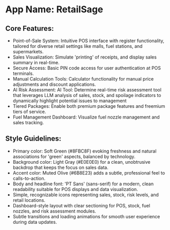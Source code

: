 # **App Name**: RetailSage

## Core Features:

- Point-of-Sale System: Intuitive POS interface with register functionality, tailored for diverse retail settings like malls, fuel stations, and supermarkets.
- Sales Visualization: Simulate 'printing' of receipts, and display sales summary in real-time.
- Secure Access: Basic PIN code access for user authentication at POS terminals.
- Manual Calculation Tools: Calculator functionality for manual price adjustments and discount applications.
- AI Risk Assessment: AI Tool: Determine real-time risk assessment tool that leverages LLM analysis of sales, stock, and spoilage indicators to dynamically highlight potential issues to management
- Tiered Packages: Enable both premium package features and freemium tiers of service.
- Fuel Management Dashboard: Visualize fuel nozzle management and sales tracking.

## Style Guidelines:

- Primary color: Soft Green (#8FBC8F) evoking freshness and natural associations for 'green' aspects, balanced by technology.
- Background color: Light Gray (#E0E0E0) for a clean, unobtrusive backdrop that keeps the focus on sales data.
- Accent color: Muted Olive (#6B8E23) adds a subtle, professional feel to calls-to-action.
- Body and headline font: 'PT Sans' (sans-serif) for a modern, clean readability suitable for POS displays and data visualization.
- Simple, recognizable icons representing sales, stock, risk levels, and retail locations.
- Dashboard-style layout with clear sectioning for POS, stock, fuel nozzles, and risk assessment modules.
- Subtle transitions and loading animations for smooth user experience during data updates.